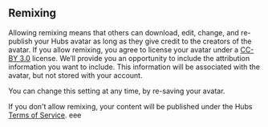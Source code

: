 ## Remixing

Allowing remixing means that others can download, edit, change, and re-publish your Hubs avatar as long as they give credit to the creators of the avatar. If you allow remixing, you agree to license your avatar under a [CC-BY 3.0](https://creativecommons.org/licenses/by/3.0/legalcode) license. We’ll provide you an opportunity to include the attribution information you want to include. This information will be associated with the avatar, but not stored with your account.

You can change this setting at any time, by re-saving your avatar.

If you don't allow remixing, your content will be published under the Hubs [Terms of Service](https://github.com/mozilla/hubs/blob/master/TERMS.md).
eee